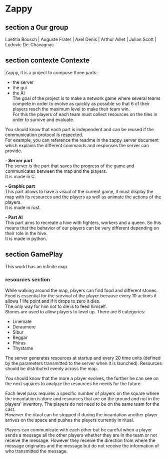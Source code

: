 # Zappy
## section a Our group  
Laetitia Bousch | Auguste Frater | Axel Denis | Arthur Aillet | Julian Scott | Ludovic De-Chavagnac  

## section contexte Contexte  
Zappy, it is a project to compose three parts:  
   - the server  
   - the gui  
   - the AI  
The goal of the project is to make a network game where several teams compete in order to evolve as quickly as possible so that 6 of their players reach the maximum level to make their team win.  
For this the players of each team must collect resources on the tiles in order to survive and evaluate.  


You should know that each part is independent and can be reused if the communication protocol is respected.  
For example, you can reference the readme in the zappy_server document which explains the different commands and responses the server can provide.  


**- Server part**  
The server is the part that saves the progress of the game and communicates between the map and the players.  
It is made in C  

**- Graphic part**  
This part allows to have a visual of the current game, it must display the map with its resources and the players as well as animate the actions of the players.  
It is made in rust.  

**- Part AI**  
This part aims to recreate a hive with fighters, workers and a queen. So this means that the behavior of our players can be very different depending on their role in the hive.  
It is made in python.  


## section GamePlay
This world has an infinite map.  

### resources section  
While walking around the map, players can find food and different stones.  
Food is essential for the survival of the player because every 10 actions it allows 1 life point and if it drops to zero it dies.  
The only way for him not to die is to feed himself.  
Stones are used to allow players to level up. There are 6 categories:  
- Linemate  
- Deraumere  
- Sibur  
- Beggar  
- Phiras  
- Thystame  

The server generates resources at startup and every 20 time units (defined by the parameters transmitted to the server when it is launched). Resources should be distributed evenly across the map.  

You should know that the more a player evolves, the further he can see on the next squares to analyze the resources he needs for the future.  

Each level pass requires a specific number of players on the square where the incantation is done and resources that are on the ground and not in the players' inventory. The players do not need to be on the same team for the cast.  
However the ritual can be stopped if during the incantation another player arrives on the space and pushes the players currently in ritual.  

Players can communicate with each other but be careful when a player sends a message all the other players whether they are in the team or not receive the message. However they receive the direction from where the message originates and the message but do not receive the information of who transmitted the message.  
